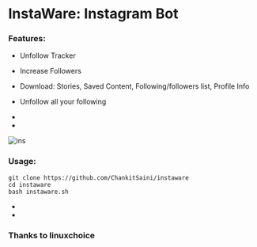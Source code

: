 # InstaWare: Instagram Bot

### Features:
+ Unfollow Tracker
+ Increase Followers
+ Download: Stories, Saved Content, Following/followers list, Profile Info
+ Unfollow all your following

+ 
+ 

![ins](https://telegra.ph/file/f91e99c76757f182e0a74.jpg)


### Usage:
```
git clone https://github.com/ChankitSaini/instaware
cd instaware
bash instaware.sh
```

+ 
+ 

### Thanks to linuxchoice

